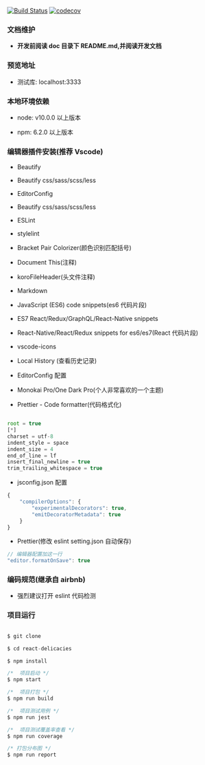 <!--
 * @Description: zhongshu React PC
 * @Author: 廉恒凯
 * @Date: 2019-08-24 10:38:04
 * @LastEditTime : 2020-01-11 22:53:39
 * @LastEditors  : Please set LastEditors
 -->

[![Build Status](https://travis-ci.org/chris-paul/react-delicacies.svg?branch=master)](https://travis-ci.org/chris-paul/react-delicacies) [![codecov](https://codecov.io/gh/leobuzhi/asjson/branch/master/graph/badge.svg)](https://codecov.io/gh/leobuzhi/asjson)

### 文档维护

-   **开发前阅读 doc 目录下 README.md,并阅读开发文档**

### 预览地址

-   测试库: localhost:3333

### 本地环境依赖

-   node: v10.0.0 以上版本

-   npm: 6.2.0 以上版本

### 编辑器插件安装(推荐 Vscode)

-   Beautify

-   Beautify css/sass/scss/less

-   EditorConfig

-   Beautify css/sass/scss/less

-   ESLint

-   stylelint

-   Bracket Pair Colorizer(颜色识别匹配括号)

-   Document This(注释)

-   koroFileHeader(头文件注释)

-   Markdown

-   JavaScript (ES6) code snippets(es6 代码片段)

-   ES7 React/Redux/GraphQL/React-Native snippets

-   React-Native/React/Redux snippets for es6/es7(React 代码片段)

-   vscode-icons

-   Local History (查看历史记录)

-   EditorConfig 配置

-   Monokai Pro/One Dark Pro(个人非常喜欢的一个主题)

-   Prettier - Code formatter(代码格式化)

```javascript

root = true
[*]
charset = utf-8
indent_style = space
indent_size = 4
end_of_line = lf
insert_final_newline = true
trim_trailing_whitespace = true

```

-   jsconfig.json 配置

```javascript
{
    "compilerOptions": {
        "experimentalDecorators": true,
        "emitDecoratorMetadata": true
    }
}
```

-   Prettier(修改 eslint setting.json 自动保存)

```javascript
// 编辑器配置加这一行
"editor.formatOnSave": true
```

### 编码规范(继承自 airbnb)

-   强烈建议打开 eslint 代码检测

### 项目运行

```javascript

$ git clone

$ cd react-delicacies

$ npm install

/*  项目启动 */
$ npm start

/*  项目打包 */
$ npm run build

/*  项目测试用例 */
$ npm run jest

/*  项目测试覆盖率查看 */
$ npm run coverage

/* 打包分布图 */
$ npm run report

```
